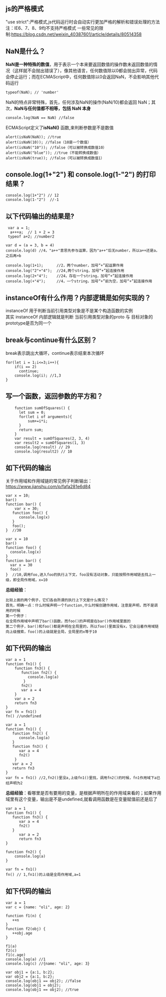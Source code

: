 ## js的严格模式
"use strict":严格模式,js代码运行时会自动实行更加严格的解析和错误处理的方法  
注：IE6、7、8、9均不支持严格模式
一些常见的限制:https://blog.csdn.net/weixin_40387601/article/details/80514358  
## NaN是什么？
**NaN是一种特殊的数值**，用于表示一个本来要返回数值的操作数未返回数值的情况（这样就不会抛出错误了），像其他语言，任何数值除以0都会抛出异常，代码会停止运行；而在ECMAScript中，任何数值除以0会返回NaN，不会影响其他代码运行
````
typeof(NaN); // 'number'
````
NaN的特点非常特殊，首先，任何涉及NaN的操作(NaN/10)都会返回 NaN；其次，**NaN与任何值都不相等，包括 NaN 本身**
````
console.log(NaN == NaN) //false
````
ECMAScript定义了**isNaN()** 函数,来判断参数是不是数值
````
alert(isNaN(NaN)); //true
alert(isNaN(10)); //false（10是一个数值）
alert(isNaN("10")); //false（可以被转换成数值10）
alert(isNaN("blue")); //true（不能转换成数值）
alert(isNaN(true)); //false（可以被转换成数值1）
````
## console.log(1+"2") 和 console.log(1-"2") 的打印结果？

````
console.log(1+"2") // 12
console.log(1-"2")  //-1
````
## 以下代码输出的结果是?
````
 var a = 1;  
  a+++a;  // 1 + 2 = 3
 typeof a+2; //number2
````
````
var d = (a = 3, b = 4)
console.log(d) //4，"a++"意思先参与运算，因为"a++"后无number，所以a++还是a，之后再+b
````
````
console.log(1+1);      //2，两个number，加号“+”起运算作用
console.log("2"+"4");  //24,两个string，加号“+”起连接作用
console.log(2+"4");    //24，存在一个string，加号“+”起连接作用
console.log(+"4");     //4，一个string，加号“+”前为空，加号“+”起连接作用
````
## instanceOf有什么作用？内部逻辑是如何实现的？
instanceOf 用于判断当前引用类型对象是不是某个构造函数的实例  
其实 instanceOf 内部逻辑就是判断 当前引用类型对象的proto 与 目标对象的prototype是否为同一个
## break与continue有什么区别？
break表示跳出大循环，continue表示结束本次循环
````
for(let i = 1;i<=3;i++){
    if(i == 2)
      continue;
    console.log(i); //1,3
}
````
## 写一个函数，返回参数的平方和？
````
    function sumOfSquares() {
      let sum = 0;
      for(let i of arguments){
          sum+=i*i;
      }
      return sum;
    }
    var result = sumOfSquares(2, 3, 4)
    var result2 = sumOfSquares(1, 3)
    console.log(result) // 29
    console.log(result2) // 10
````
## 如下代码的输出
关于作用域和作用域链的常见例子判断输出：  
https://www.jianshu.com/p/fafa281e6d84
````
var x = 10;
bar() 
function bar() {
    var x = 30;
   function foo() {
      console.log(x) 
   }
   foo();
}  //30
````
````
var x = 10
bar() 
function foo() {
  console.log(x)
}
function bar() {
  var x = 30
  foo()
}  //10,调用foo,进入foo的执行上下文，foo没有活动对象，只能按照作用域链去找上一级，即全局作用域，x=10
````
**总结经验**：
````
比较上面的两个例子，它们各自所谓的执行上下文是什么情况？
首先，明确一点：什么时候声明一个function,什么时候创建作用域，注意是声明，而不是调用的时候
第一个例子：
在全局作用域中声明了bar()函数，而foo()的声明是在bar()作用域里面的
第二个例子，bar()和foo()都是声明在全局里的，所以foo()里面没有x，它会沿着作用域链向上级搜索，foo()的上级就是全局，全局里的x等于10
````
## 如下代码的输出
````
var a = 1
function fn1() {
    function fn3() {
       function fn2() {
          console.log(a)
        }
       fn2()
       var a = 4
    }
    var a = 2
    return fn3
}
var fn = fn1()
fn() //undefined
````
````
var a = 1
function fn1() {
   function fn2() {
      console.log(a)
   }
   function fn3() {
      var a = 4
      fn2()
    }
   var a = 2
   return fn3
}
var fn = fn1() //2,fn2()里没a,上级fn1()里找，调用fn2()的时候，fn1作用域下a已经声明为2
````
**总结经验**：看哪里是否有要用的变量，是根据声明所在的作用域来看的；如果作用域里有这个变量，输出是不是undefined,就看调用函数是在变量赋值前还是后了
````
var a = 1
function fn1() {
   function fn3() {
      var a = 4
      fn2()
   }
      var a = 2
      return fn3
}
   
function fn2() {
    console.log(a)
}
    
var fn = fn1()
fn() // 1,fn1()的上级是全局作用域,a=1
````
## 如下代码的输出
````
var a = 1
var c = {name: "oli", age: 2}

function f1(n) {
   ++n
}
function f2(obj) {
   ++obj.age
}

f1(a) 
f2(c) 
f1(c.age) 
console.log(a) //1
console.log(c) //{name: "oli", age: 3}
````
````
var obj1 = {a:1, b:2};
var obj2 = {a:1, b:2};
console.log(obj1 == obj2); //false
console.log(obj1 = obj2);
console.log(obj1 == obj2); //true
````

